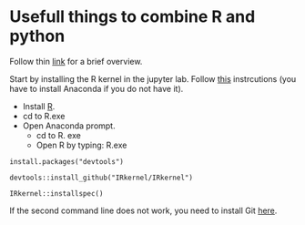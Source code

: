 # Usefull things to combine R and python

Follow thin [link](https://www.linkedin.com/pulse/interfacing-r-from-python-3-jupyter-notebook-jared-stufft/) for a brief overview.   

Start by installing the R kernel in the jupyter lab. Follow [this](https://richpauloo.github.io/2018-05-16-Installing-the-R-kernel-in-Jupyter-Lab/) instrcutions (you have to install Anaconda if you do not have it).  

- Install [R](https://cloud.r-project.org/).  
- cd to R.exe    
- Open Anaconda prompt.  
  - cd to R. exe
  - Open R by typing: R.exe  
 
 
```
install.packages("devtools")

devtools::install_github("IRkernel/IRkernel")

IRkernel::installspec()
```

If the second command line does not work, you need to install Git [here](https://git-scm.com/download/win).  


